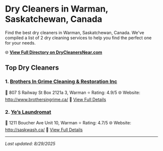 # Dry Cleaners in Warman, Saskatchewan, Canada

Find the best dry cleaners in Warman, Saskatchewan, Canada. We've compiled a list of 2 dry cleaning services to help you find the perfect one for your needs.

🌐 **[View Full Directory on DryCleanersNear.com](https://drycleanersnear.com/city/Canada/Saskatchewan/Warman)**

## Top Dry Cleaners

### 1. [Brothers In Grime Cleaning & Restoration Inc](https://drycleanersnear.com/dryCleaner/68a92136bf63596465d0a21b/brothers-in-grime-cleaning-restoration-inc)
📍 807 S Railway St Box 2121a 3, Warman
⭐ Rating: 4.9/5
🌐 Website: http://www.brothersingrime.ca/
🔗 [View Full Details](https://drycleanersnear.com/dryCleaner/68a92136bf63596465d0a21b/brothers-in-grime-cleaning-restoration-inc)

### 2. [Ye’s Laundromat](https://drycleanersnear.com/dryCleaner/68a92125bf63596465d0a174/ye-s-laundromat)
📍 1211 Boucher Ave Unit 10, Warman
⭐ Rating: 4.7/5
🌐 Website: http://saskwash.ca/
🔗 [View Full Details](https://drycleanersnear.com/dryCleaner/68a92125bf63596465d0a174/ye-s-laundromat)


---

*Last updated: 8/29/2025*
